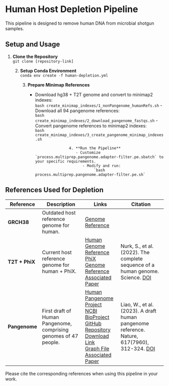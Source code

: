 # Human Host Depletion Pipeline

This pipeline is designed to remove human DNA from microbial shotgun samples.

## Setup and Usage

1. **Clone the Repository**  
   `git clone [repository-link]`

   2. **Setup Conda Environment**  
      `conda env create -f human-depletion.yml`

      3. **Prepare Minimap References**  
         - Download hg38 + T2T genome and convert to minimap2 indexes:  
              `bash create_minimap_indexes/1_nonPangenome_humanRefs.sh`
                 - Download all 94 pangenome references:  
                      `bash create_minimap_indexes/2_download_pangenome_fastqs.sh`
                         - Convert pangenome references to minimap2 indexes:  
                              `bash create_minimap_indexes/3_create_pangenome_minimap_indexes.sh`

                              4. **Run the Pipeline**  
                                 - Customize `process.multiprep.pangenome.adapter-filter.pe.sbatch` to your specific requirements.
                                    - Modify and run:  
                                         `bash process.multiprep.pangenome.adapter-filter.pe.sh`

## References Used for Depletion

| Reference  | Description                                                                                         | Links                                                                                                                                                                                                                                                                                                     | Citation                                                                                                                                                                                                                                             |
|------------|-----------------------------------------------------------------------------------------------------|----------------------------------------------------------------------------------------------------------------------------------------------------------------------------------------------------------------------------------------------------------------------------------------------------------|-------------------------------------------------------------------------------------------------------------------------------------------------------------------------------------------------------------------------------------------------------|
| **GRCH38** | Outdated host reference genome for human.                                                           | [Genome Reference](https://www.ncbi.nlm.nih.gov/data-hub/genome/GCF_000001405.40/)                                                                                                                                                                                                                       |                                                                                                                                                                                                                                                     |
| **T2T + PhiX** | Current host reference genome for human + PhiX.                                                 | [Human Genome Reference](https://www.ncbi.nlm.nih.gov/data-hub/genome/GCF_009914755.1/)<br>[PhiX Genome Reference](https://www.ncbi.nlm.nih.gov/nuccore/9626372)<br>[Associated Paper](https://www.science.org/doi/10.1126/science.abj6987) | Nurk, S., et al. (2022). The complete sequence of a human genome. Science. [DOI](https://doi.org/abj6987)                                                                                                           |
| **Pangenome**  | First draft of Human Pangenome, comprising genomes of 47 people.                                 | [Human Pangenome Project](https://humanpangenome.org)<br>[NCBI BioProject](https://www.ncbi.nlm.nih.gov/bioproject/730823)<br>[GitHub Repository](https://github.com/human-pangenomics/HPP_Year1_Assemblies)<br>[Download Link](https://s3-us-west-2.amazonaws.com/human-pangenomics/index.html?prefix=working/)<br>[Graph File](https://github.com/human-pangenomics/hpp_pangenome_resources#minigraph)<br>[Associated Paper](https://www.nature.com/articles/s41586-023-05896-x) | Liao, W., et al. (2023). A draft human pangenome reference. Nature, 617(7960), 312-324. [DOI](https://doi.org/10.1038/s41586-023-05896-x)                                                                                                     |

Please cite the corresponding references when using this pipeline in your work.

